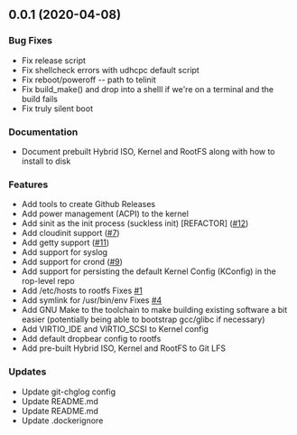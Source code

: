 
<a name="0.0.1"></a>
## 0.0.1 (2020-04-08)

### Bug Fixes

* Fix release script
* Fix shellcheck errors with udhcpc default script
* Fix reboot/poweroff -- path to telinit
* Fix build_make() and drop into a shelll if we're on a terminal and the build fails
* Fix truly silent boot

### Documentation

* Document prebuilt Hybrid ISO, Kernel and RootFS along with how to install to disk

### Features

* Add tools to create Github Releases
* Add power management (ACPI) to the kernel
* Add sinit as the init process (suckless init) [REFACTOR] ([#12](https://github.com/prologic/minimal-container-linux/issues/12))
* Add cloudinit support ([#7](https://github.com/prologic/minimal-container-linux/issues/7))
* Add getty support ([#11](https://github.com/prologic/minimal-container-linux/issues/11))
* Add support for syslog
* Add support for crond ([#9](https://github.com/prologic/minimal-container-linux/issues/9))
* Add support for persisting the default Kernel Config (KConfig) in the rop-level repo
* Add /etc/hosts to rootfs Fixes [#1](https://github.com/prologic/minimal-container-linux/issues/1)
* Add symlink for /usr/bin/env Fixes [#4](https://github.com/prologic/minimal-container-linux/issues/4)
* Add GNU Make to the toolchain to make building existing software a bit easier (potentially being able to bootstrap gcc/glibc if necessary)
* Add VIRTIO_IDE and VIRTIO_SCSI to Kernel config
* Add default dropbear config to rootfs
* Add pre-built Hybrid ISO, Kernel and RootFS to Git LFS

### Updates

* Update git-chglog config
* Update README.md
* Update README.md
* Update .dockerignore

